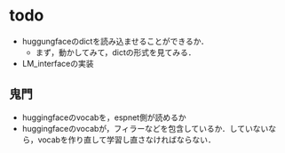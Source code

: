 # todo
* huggungfaceのdictを読み込ませることができるか．
    - まず，動かしてみて，dictの形式を見てみる．
* LM_interfaceの実装

## 鬼門
* huggingfaceのvocabを，espnet側が読めるか
* huggingfaceのvocabが，フィラーなどを包含しているか．していないなら，vocabを作り直して学習し直さなければならない．
